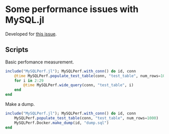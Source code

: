 # Some performance issues with MySQL.jl

Developed for [this issue](https://github.com/JuliaDatabases/MySQL.jl/issues/130).


## Scripts

Basic perfomance measurement.

```julia
include("MySQLPerf.jl"); MySQLPerf.with_conn() do id, conn
    @time MySQLPerf.populate_test_table(conn, "test_table", num_rows=10000)
    for i in 2:29
        @time MySQLPerf.wide_query(conn, "test_table", i)
    end
end
```

Make a dump.

```julia
include("MySQLPerf.jl"); MySQLPerf.with_conn() do id, conn
    MySQLPerf.populate_test_table(conn, "test_table", num_rows=1000)
    MySQLPerf.Docker.make_dump(id, "dump.sql")
end
```